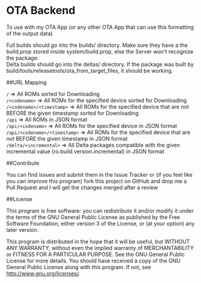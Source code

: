 # OTA Backend
To use with my OTA App (or any other OTA App that can use this formatting of the output data)

Full builds should go into the builds/ directory. Make sure they have a the build.prop stored inside system/build.prop, else the Server won't recognize the package.  
Delta builds should go into the deltas/ directory. If the package was built by build/tools/releasetools/ota_from_target_files, it should be working.


##URL Mapping  

```/``` => All ROMs sorted for Downloading  
```/<codename>``` => All ROMs for the specified device sorted for Downloading  
```/<codename>/<timestamp>``` => All ROMs for the specified device that are not BEFORE the given timestamp sorted for Downloading  
```/api``` => All ROMs in JSON format  
```/api/<codename>``` => All ROMs for the specified device in JSON format
```/api/<codename>/<timestamp>``` => All ROMs for the specified device that are not BEFORE the given timestamp in JSON format  
```/delta/<incremental>``` => All Delta packages compatible with the given incremental value (ro.build.version.incremental) in JSON format  

##Contribute

You can find issues and submit them in the Issue Tracker or (if you feel like you can improve this program) fork this project on GitHub and drop me a Pull Request and I will get the changes merged after a review

##License

This program is free software: you can redistribute it and/or modify
it under the terms of the GNU General Public License as published by
the Free Software Foundation, either version 3 of the License, or
(at your option) any later version.

This program is distributed in the hope that it will be useful,
but WITHOUT ANY WARRANTY; without even the implied warranty of
MERCHANTABILITY or FITNESS FOR A PARTICULAR PURPOSE.  See the
GNU General Public License for more details.
You should have received a copy of the GNU General Public License
along with this program.  If not, see <http://www.gnu.org/licenses/>.
